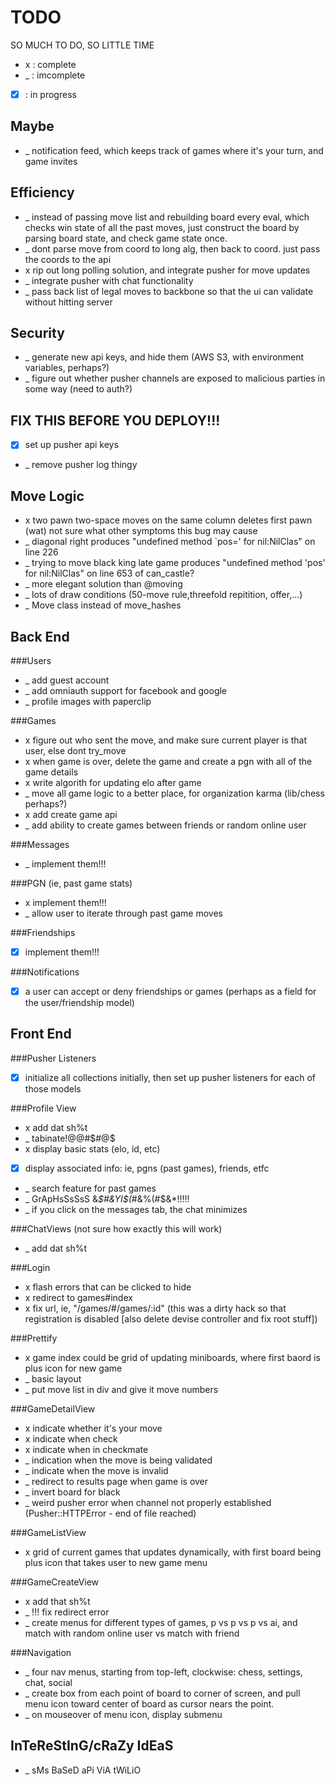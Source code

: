 TODO
====
SO MUCH TO DO, SO LITTLE TIME
*  x  : complete
*  _  : imcomplete
* [x] : in progress

Maybe
-----
* _ notification feed, which keeps track of games where it's your turn, and game invites

Efficiency
----------
* _ instead of passing move list and rebuilding board every eval, which checks win state of all the past moves, just construct the board by parsing board state, and check game state once.
* _ dont parse move from coord to long alg, then back to coord. just pass the coords to the api
* x rip out long polling solution, and integrate pusher for move updates
* _ integrate pusher with chat functionality
* _ pass back list of legal moves to backbone so that the ui can validate without hitting server

Security
--------
* _ generate new api keys, and hide them (AWS S3, with environment variables, perhaps?)
* _ figure out whether pusher channels are exposed to malicious parties in some way (need to auth?)

FIX THIS BEFORE YOU DEPLOY!!!
-----------------------------
* [x] set up pusher api keys
* _ remove pusher log thingy

Move Logic
----------
* x two pawn two-space moves on the same column deletes first pawn (wat) not sure what other symptoms this bug may cause
* _ diagonal right produces "undefined method `pos=' for nil:NilClas" on line 226
* _ trying to move black king late game produces "undefined method 'pos' for nil:NilClas" on line 653 of can_castle?
* _ more elegant solution than @moving
* _ lots of draw conditions (50-move rule,threefold repitition, offer,...)
* _ Move class instead of move_hashes

Back End
--------
###Users
* _ add guest account
* _ add omniauth support for facebook and google
* _ profile images with paperclip

###Games
* x figure out who sent the move, and make sure current player is that user, else dont try_move
* x when game is over, delete the game and create a pgn with all of the game details
* x write algorith for updating elo after game
* _ move all game logic to a better place, for organization karma (lib/chess perhaps?)
* x add create game api
* _ add ability to create games between friends or random online user

###Messages
* _ implement them!!!

###PGN (ie, past game stats)
* x implement them!!!
* _ allow user to iterate through past game moves

###Friendships
* [x] implement them!!!

###Notifications
* [x] a user can accept or deny friendships or games (perhaps as a field for the user/friendship model)

Front End
---------

###Pusher Listeners
* [x] initialize all collections initially, then set up pusher listeners for each of those models

###Profile View
* x add dat sh%t
* _ tabinate!@@#$#@$
* x display basic stats (elo, id, etc)
* [x] display associated info: ie, pgns (past games), friends, etfc
* _ search feature for past games
* _ GrApHsSsSsS &*$#&YI$(*#&%(#$&*!!!!!
* _ if you click on the messages tab, the chat minimizes

###ChatViews (not sure how exactly this will work)
* _ add dat sh%t

###Login
* x flash errors that can be clicked to hide
* x redirect to games#index
* x fix url, ie, "/games/#/games/:id" (this was a dirty hack so that registration is disabled [also delete devise controller and fix root stuff])

###Prettify
* x game index could be grid of updating miniboards, where first baord is plus icon for new game
* _ basic layout
* _ put move list in div and give it move numbers

###GameDetailView
* x indicate whether it's your move
* x indicate when check
* x indicate when in checkmate
* _ indication when the move is being validated
* _ indicate when the move is invalid
* _ redirect to results page when game is over
* _ invert board for black
* _ weird pusher error when channel not properly established (Pusher::HTTPError - end of file reached)

###GameListView
* x grid of current games that updates dynamically, with first board being plus icon that takes user to new game menu

###GameCreateView
* x add that sh%t
* _ !!! fix redirect error
* _ create menus for different types of games, p vs p vs p vs ai, and match with random online user vs match with friend

###Navigation
* _ four nav menus, starting from top-left, clockwise: chess, settings, chat, social
* _ create box from each point of board to corner of screen, and pull menu icon toward center of board as cursor nears the point.
* _ on mouseover of menu icon, display submenu

InTeReStInG/cRaZy IdEaS
-----------------------
* _ sMs BaSeD aPi ViA tWiLiO
